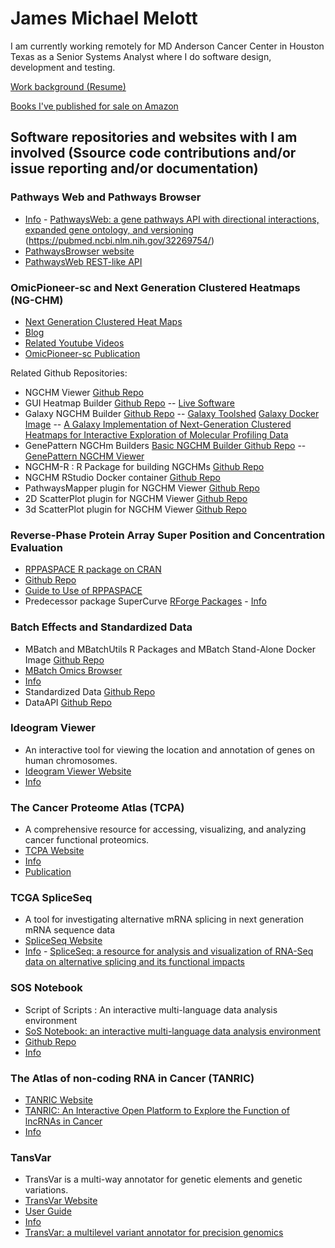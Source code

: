 # James Michael Melott

I am currently working remotely for MD Anderson Cancer Center in Houston Texas as a Senior Systems Analyst where I do software design, development and testing.

[Work background (Resume)](https://jamesmelott.com/resume/Resume_of_James_Michael_Melott.html)

[Books I've published for sale on Amazon](https://jamesmelott.com/products/index.html)

## Software repositories and websites with I am involved (Ssource code contributions and/or issue reporting and/or documentation)

### Pathways Web and Pathways Browser
- [Info](https://bioinformatics.mdanderson.org/public-software/pathwaysweb/) - 
[PathwaysWeb: a gene pathways API with directional interactions, expanded gene ontology, and versioning](https://pubmed.ncbi.nlm.nih.gov/26400039/)
(https://pubmed.ncbi.nlm.nih.gov/32269754/) 
- [PathwaysBrowser website](https://bioinformatics.mdanderson.org/PathwaysBrowser)
- [PathwaysWeb REST-like API](http://bioinformatics.mdanderson.org/PathwaysWeb/versions) 

### OmicPioneer-sc and Next Generation Clustered Heatmaps (NG-CHM)
- [Next Generation Clustered Heat Maps](https://bioinformatics.mdanderson.org/public-software/ngchm) 
- [Blog](https://www.ngchm.net/) 
- [Related Youtube Videos](https://www.youtube.com/channel/UCADGir2q8IaI9cGQuzjSL9w) 
- [OmicPioneer-sc Publication](https://www.biorxiv.org/content/10.1101/2020.10.31.363580v1.full.pdf) 

Related Github Repositories: 
- NGCHM Viewer [Github Repo](https://github.com/MD-Anderson-Bioinformatics/NG-CHM)
- GUI Heatmap Builder [Github Repo](https://github.com/MD-Anderson-Bioinformatics/NG-CHM_GUI_BUILDER) -- [Live Software](https://build.ngchm.net/NGCHM-web-builder/)
- Galaxy NGCHM Builder [Github Repo](https://github.com/MD-Anderson-Bioinformatics/NG-CHM_Galaxy) -- [Galaxy Toolshed](https://toolshed.g2.bx.psu.edu/repository?repository_id=858b27481f992d38) [Galaxy Docker Image](https://hub.docker.com/r/ngchm/ngchm-galaxy/) -- [A Galaxy Implementation of Next-Generation Clustered Heatmaps for Interactive Exploration of Molecular Profiling Data](https://cancerres.aacrjournals.org/content/77/21/e23)
- GenePattern NGCHm Builders [Basic NGCHM Builder Github Repo](https://github.com/MD-Anderson-Bioinformatics/GenePattern_NGCHM_BasicBuilder) -- [GenePattern NGCHM Viewer](https://github.com/MD-Anderson-Bioinformatics/GenePattern_NGCHM_Viewer)
- NGCHM-R : R Package for building NGCHMs  [Github Repo](https://github.com/MD-Anderson-Bioinformatics/NGCHM-R)
- NGCHM RStudio Docker container [Github Repo](https://github.com/MD-Anderson-Bioinformatics/rstudio-ngchm)
- PathwaysMapper plugin for NGCHM Viewer [Github Repo](https://github.com/MD-Anderson-Bioinformatics/pathway-mapper)
- 2D ScatterPlot plugin for NGCHM Viewer [Github Repo](https://github.com/MD-Anderson-Bioinformatics/ScatterPlotPlugin)
- 3d ScatterPlot plugin for NGCHM Viewer [Github Repo](https://github.com/MD-Anderson-Bioinformatics/ScatterPlotPlugin3D)

### Reverse-Phase Protein Array Super Position and Concentration Evaluation
- [RPPASPACE R package on CRAN](https://cran.r-project.org/web/packages/RPPASPACE/index.html) 
- [Github Repo](https://github.com/MD-Anderson-Bioinformatics/rppaspace)
- [Guide to Use of RPPASPACE](https://cran.r-project.org/web/packages/RPPASPACE/vignettes/Guide_to_RPPASPACE.pdf)
- Predecessor package SuperCurve [RForge Packages](https://r-forge.r-project.org/R/?group_id=1899) - [Info](https://bioinformatics.mdanderson.org/public-software/supercurve/)

### Batch Effects and Standardized Data
- MBatch and MBatchUtils R Packages and MBatch Stand-Alone Docker Image [Github Repo](https://github.com/MD-Anderson-Bioinformatics/BatchEffectsPackage) 
- [MBatch Omics Browser](https://bioinformatics.mdanderson.org/MQA/) 
- [Info](https://bioinformatics.mdanderson.org/public-software/tcga-batch-effects/)
- Standardized Data [Github Repo](https://github.com/MD-Anderson-Bioinformatics/StandardizedData)
- DataAPI [Github Repo](https://github.com/MD-Anderson-Bioinformatics/DataAPI)

### Ideogram Viewer 
- An interactive tool for viewing the location and annotation of genes on human chromosomes.
- [Ideogram Viewer Website](https://bioinformatics.mdanderson.org/ideogramviewer/Ideogram.html?genelist1=ERBB2,TP53,BRCA1,PTEN,AGL&genelist2=TP53,MDM2,ERBB2,ERBB4&mirlist1=hsa-let-7a-2,hsa-let-7c,hsa-let-7e&mirlist2=hsa-let-7c,hsa-let-7a-2) 
- [Info](https://bioinformatics.mdanderson.org/public-software/ideogramviewer/)

### The Cancer Proteome Atlas (TCPA)
- A comprehensive resource for accessing, visualizing, and analyzing cancer functional proteomics.
- [TCPA Website](https://tcpaportal.org/tcpa/) 
- [Info](https://bioinformatics.mdanderson.org/public-software/tcpa/) 
- [Publication](http://dx.doi.org/10.1038/nmeth.2650)

### TCGA SpliceSeq
- A tool for investigating alternative mRNA splicing in next generation mRNA sequence data
- [SpliceSeq Website]()
- [Info](https://bioinformatics.mdanderson.org/public-software/spliceseq/) - [SpliceSeq: a resource for analysis and visualization of RNA-Seq data on alternative splicing and its functional impacts](https://academic.oup.com/bioinformatics/article/28/18/2385/253789)

### SOS Notebook
- Script of Scripts : An interactive multi-language data analysis environment 
- [SoS Notebook: an interactive multi-language data analysis environment](https://academic.oup.com/bioinformatics/article/34/21/3768/5001386)
- [Github Repo](https://github.com/vatlab/SoS)
- [Info](https://vatlab.github.io/sos-docs/)

### The Atlas of non-coding RNA in Cancer (TANRIC)
- [TANRIC Website](https://ibl.mdanderson.org/tanric/_design/basic/main.html)
- [TANRIC: An Interactive Open Platform to Explore the Function of lncRNAs in Cancer](https://cancerres.aacrjournals.org/content/75/18/3728)
- [Info](https://bioinformatics.mdanderson.org/public-software/tanric/)

### TansVar
- TransVar is a multi-way annotator for genetic elements and genetic variations.
- [TransVar Website](https://bioinformatics.mdanderson.org/transvar/)
- [User Guide](https://transvar.readthedocs.io/en/latest/)
- [Info](https://bioinformatics.mdanderson.org/public-software/transvar/)
- [TransVar: a multilevel variant annotator for precision genomics](https://www.nature.com/articles/nmeth.3622)
